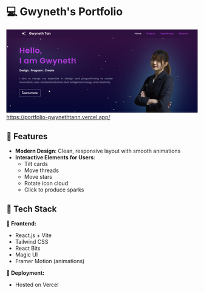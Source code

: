 # 💻 Gwyneth's Portfolio

![Portfolio Screenshot](./public/portfolioCover.png)  
https://portfolio-gwynethtann.vercel.app/

## 🌟 Features

- **Modern Design**: Clean, responsive layout with smooth animations
- **Interactive Elements for Users**: 
  - Tilt cards
  - Move threads
  - Move stars 
  - Rotate icon cloud 
  - Click to produce sparks 


## 🔧 Tech Stack

**🎨 Frontend:**
- React.js + Vite
- Tailwind CSS
- React Bits
- Magic UI
- Framer Motion (animations)

**🔗 Deployment:**
- Hosted on Vercel
